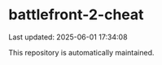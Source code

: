 # battlefront-2-cheat

Last updated: 2025-06-01 17:34:08

This repository is automatically maintained.
